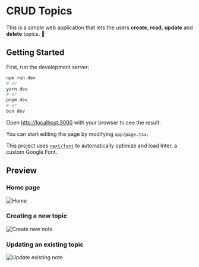 # CRUD Topics

This is a simple web application that lets the users **create**, **read**, **update** and **delete** topics. 📝

## Getting Started

First, run the development server:

  ```bash
  npm run dev
  # or
  yarn dev
  # or
  pnpm dev
  # or
  bun dev
  ```

Open [http://localhost:3000](http://localhost:3000) with your browser to see the result.

You can start editing the page by modifying `app/page.tsx`.

This project uses [`next/font`](https://nextjs.org/docs/basic-features/font-optimization) to automatically optimize and load Inter, a custom Google Font.

## Preview

### Home page
![Home](./public/images/home.png)

### Creating a new topic
![Create new note](./public/images/createNote.png)

### Updating an existing topic
![Update existing note](./public/images/updateNote.png)
